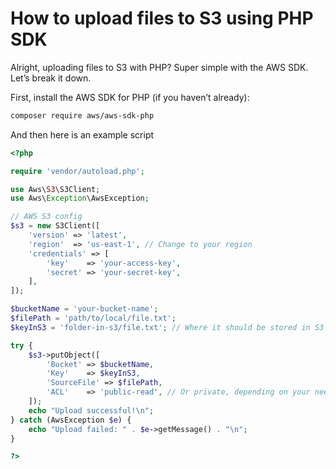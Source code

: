 # How to upload files to S3 using PHP SDK

Alright, uploading files to S3 with PHP? Super simple with the AWS SDK. Let’s break it down.

First, install the AWS SDK for PHP (if you haven’t already):
```bash
composer require aws/aws-sdk-php
```

And then here is an example script

```php
<?php

require 'vendor/autoload.php';

use Aws\S3\S3Client;
use Aws\Exception\AwsException;

// AWS S3 config
$s3 = new S3Client([
    'version' => 'latest',
    'region'  => 'us-east-1', // Change to your region
    'credentials' => [
        'key'    => 'your-access-key',
        'secret' => 'your-secret-key',
    ],
]);

$bucketName = 'your-bucket-name';
$filePath = 'path/to/local/file.txt';
$keyInS3 = 'folder-in-s3/file.txt'; // Where it should be stored in S3

try {
    $s3->putObject([
        'Bucket' => $bucketName,
        'Key'    => $keyInS3,
        'SourceFile' => $filePath,
        'ACL'    => 'public-read', // Or private, depending on your needs
    ]);
    echo "Upload successful!\n";
} catch (AwsException $e) {
    echo "Upload failed: " . $e->getMessage() . "\n";
}

?>
```